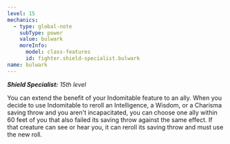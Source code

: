 ```yaml
---
level: 15
mechanics:
  - type: global-note
    subType: power
    value: bulwark
    moreInfo:
      model: class-features
      id: fighter.shield-specialist.bulwark
name: bulwark
---
```

_**Shield Specialist:** 15th level_
You can extend the benefit of your Indomitable feature to an ally. When you decide to use Indomitable to reroll an Intelligence, a Wisdom, or a Charisma saving throw and you aren't incapacitated, you can choose one ally within 60 feet of you that also failed its saving throw against the same effect. If that creature can see or hear you, it can reroll its saving throw and must use the new roll.